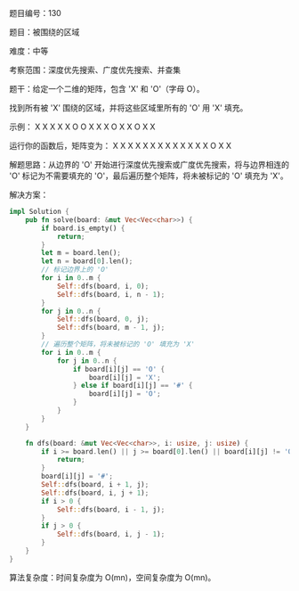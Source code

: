 题目编号：130

题目：被围绕的区域

难度：中等

考察范围：深度优先搜索、广度优先搜索、并查集

题干：给定一个二维的矩阵，包含 'X' 和 'O'（字母 O）。

找到所有被 'X' 围绕的区域，并将这些区域里所有的 'O' 用 'X' 填充。

示例：
X X X X
X O O X
X X O X
X O X X

运行你的函数后，矩阵变为：
X X X X
X X X X
X X X X
X O X X

解题思路：从边界的 'O' 开始进行深度优先搜索或广度优先搜索，将与边界相连的 'O' 标记为不需要填充的 'O'，最后遍历整个矩阵，将未被标记的 'O' 填充为 'X'。

解决方案：

```rust
impl Solution {
    pub fn solve(board: &mut Vec<Vec<char>>) {
        if board.is_empty() {
            return;
        }
        let m = board.len();
        let n = board[0].len();
        // 标记边界上的 'O'
        for i in 0..m {
            Self::dfs(board, i, 0);
            Self::dfs(board, i, n - 1);
        }
        for j in 0..n {
            Self::dfs(board, 0, j);
            Self::dfs(board, m - 1, j);
        }
        // 遍历整个矩阵，将未被标记的 'O' 填充为 'X'
        for i in 0..m {
            for j in 0..n {
                if board[i][j] == 'O' {
                    board[i][j] = 'X';
                } else if board[i][j] == '#' {
                    board[i][j] = 'O';
                }
            }
        }
    }

    fn dfs(board: &mut Vec<Vec<char>>, i: usize, j: usize) {
        if i >= board.len() || j >= board[0].len() || board[i][j] != 'O' {
            return;
        }
        board[i][j] = '#';
        Self::dfs(board, i + 1, j);
        Self::dfs(board, i, j + 1);
        if i > 0 {
            Self::dfs(board, i - 1, j);
        }
        if j > 0 {
            Self::dfs(board, i, j - 1);
        }
    }
}
```

算法复杂度：时间复杂度为 O(mn)，空间复杂度为 O(mn)。
